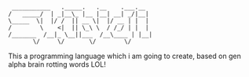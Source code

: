 ###
 
 ```
  ___________   ._____.   .__    .___.__ 
 /   _____/  | _|__\_ |__ |__| __| _/|__|
 \_____  \|  |/ /  || __ \|  |/ __ | |  |
 /        \    <|  || \_\ \  / /_/ | |  |
/_______  /__|_ \__||___  /__\____ | |__|
        \/     \/       \/        \/             
 ```


This a programming language which i am going to create, based on gen alpha brain rotting words LOL!
